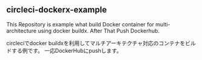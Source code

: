 circleci-dockerx-example
---

This Repository is example what build Docker container for multi-architecture using docker buildx.
After That Push Dockerhub.

circleciでdocker buildxを利用してマルチアーキテクチャ対応のコンテナをビルドする例です。
一応DockerHubにpushします。

